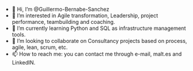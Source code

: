 - 👋 Hi, I’m @Guillermo-Bernabe-Sanchez
- 👀 I’m interested in Agile transformation, Leadership, project performance, teambuilding and coaching.
- 🌱 I’m currently learning Python and SQL as infrastructure management tools.
- 💞️ I’m looking to collaborate on Consultancy projects based on process, agile, lean, scrum, etc.
- 📫 How to reach me: you can contact me through e-mail, malt.es and LinkedIN.

<!---
Guillermo-Bernabe-Sanchez/Guillermo-Bernabe-Sanchez is a ✨ special ✨ repository because its `README.md` (this file) appears on your GitHub profile.
You can click the Preview link to take a look at your changes.
--->
